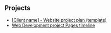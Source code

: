 ## Projects
- [[Client name] - Website project plan (template)](https://github.com/users/byLilita/projects/3)
- [Web Development project Pages timeline](https://github.com/users/byLilita/projects/7)
